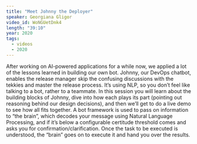 ```yaml
---
title: "Meet Johnny the Deployer"
speaker: Georgiana Gligor
video_id: WoNGUetDnk4
length: "39:10"
year: 2020
tags:
  - videos
  - 2020
---
```

After working on AI-powered applications for a while now, we applied a lot of the lessons learned in building our own bot. Johnny, our DevOps chatbot, enables the release manager skip the confusing discussions with the tekkies and master the release process. It’s using NLP, so you don’t feel like talking to a bot, rather to a teammate. In this session you will learn about the building blocks of Johnny, dive into how each plays its part (pointing out reasoning behind our design decisions), and then we’ll get to do a live demo to see how all fits together. A bot framework is used to pass on information to “the brain”, which decodes your message using Natural Language Processing, and if it’s below a configurable certitude threshold comes and asks you for confirmation/clarification. Once the task to be executed is understood, the “brain” goes on to execute it and hand you over the results.
